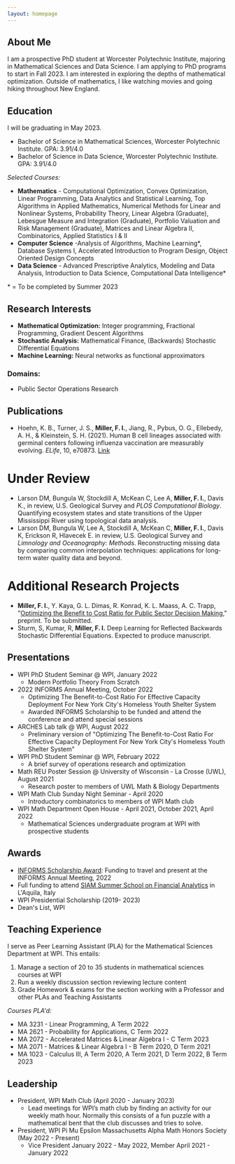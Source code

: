 ```yaml
---
layout: homepage
---
```


## About Me

I am a prospective PhD student at Worcester Polytechnic Institute, majoring in Mathematical Sciences and Data Science. I am applying to PhD programs to start in Fall 2023. I am interested in exploring the depths of mathematical optimization. Outside of mathematics, I like watching movies and going hiking throughout New England.

## Education
I will be graduating in May 2023.
- Bachelor of Science in Mathematical Sciences, Worcester Polytechnic Institute. GPA: 3.91/4.0
- Bachelor of Science in Data Science, Worcester Polytechnic Institute. GPA: 3.91/4.0

*Selected Courses:*
- **Mathematics** - Computational Optimization, Convex Optimization, Linear Programming, Data Analytics and Statistical Learning, Top Algorithms in Applied Mathematics, Numerical Methods for Linear and Nonlinear Systems, Probability Theory,  Linear Algebra (Graduate), Lebesgue Measure and Integration (Graduate), Portfolio Valuation and Risk Management (Graduate), Matrices and Linear Algebra II, Combinatorics, Applied Statistics I & II
- **Computer Science** -Analysis of Algorithms, Machine Learning\*, Database Systems I, Accelerated Introduction to Program Design, Object Oriented Design Concepts
- **Data Science** -  Advanced Prescriptive Analytics, Modeling and Data Analysis, Introduction to Data Science, Computational Data Intelligence\*

\* = To be completed by Summer 2023

## Research Interests

- **Mathematical Optimization:** Integer programming, Fractional Programming, Gradient Descent Algorithms
- **Stochastic Analysis:** Mathematical Finance, (Backwards) Stochastic Differential Equations
- **Machine Learning:** Neural networks as functional approximators

### Domains:
- Public Sector Operations Research

## Publications
- Hoehn, K. B., Turner, J. S., **Miller, F. I.**, Jiang, R., Pybus, O. G., Ellebedy, A. H., & Kleinstein, S. H. (2021). Human B cell lineages associated with germinal centers following influenza vaccination are measurably evolving. *ELife*, 10, e70873. [Link](https://doi.org/10.7554/eLife.70873)

# Under Review
- Larson DM, Bungula W, Stockdill A, McKean C, Lee A, **Miller, F. I.**, Davis K., in review, U.S. Geological Survey and *PLOS Computational Biology*. Quantifying ecosystem states and state transitions of the Upper Mississippi River using topological data analysis.  
- Larson DM, Bungula W, Lee A, Stockdill A, McKean C, **Miller, F. I.**, Davis K, Erickson R, Hlavecek E. in review, U.S. Geological Survey and *Limnology and Oceanography: Methods*. Reconstructing missing data by comparing common interpolation techniques: applications for long-term water quality data and beyond.  

# Additional Research Projects
- **Miller, F. I.**, Y. Kaya, G. L. Dimas, R. Konrad, K. L. Maass, A. C. Trapp, "[Optimizing the Benefit to Cost Ratio for Public Sector Decision Making](https://arxiv.org/abs/2212.04534)," preprint. To be submitted.
- Sturm, S, Kumar, R, **Miller, F. I.** Deep Learning for Reflected Backwards Stochastic Differential Equations. Expected to produce manuscript.

## Presentations

- WPI PhD Student Seminar @ WPI, January 2022
	- Modern Portfolio Theory From Scratch
- 2022 INFORMS Annual Meeting, October 2022
	- Optimizing The Benefit-to-Cost Ratio For Effective Capacity Deployment For New York City's Homeless Youth Shelter System
	- Awarded INFORMS Scholarship to be funded and attend the conference and attend special sessions
- ARCHES Lab talk @ WPI, August 2022
	- Preliminary version of "Optimizing The Benefit-to-Cost Ratio For Effective Capacity Deployment For New York City's Homeless Youth Shelter System"
- WPI PhD Student Seminar @ WPI, February 2022
	- A brief survey of operations research and optimization
- Math REU Poster Session @ University of Wisconsin - La Crosse (UWL), August 2021
	- Research poster to members of UWL Math & Biology Departments
- WPI Math Club Sunday Night Seminar - April 2020
	- Introductory combinatorics to members of WPI Math club
- WPI Math Department Open House - April 2021, October 2021, April 2022
	- Mathematical Sciences undergraduate program at WPI with prospective students

## Awards

- [INFORMS Scholarship Award](https://www.informs.org/Recognizing-Excellence/Scholarships/INFORMS-Scholarship): Funding to travel and present at the INFORMS Annual Meeting, 2022
- Full funding to attend [SIAM Summer School on Financial Analytics](https://siam2022.gssi.it/) in L'Aquila, Italy
- WPI Presidential Scholarship (2019- 2023)
- Dean's List, WPI

## Teaching Experience
I serve as Peer Learning Assistant (PLA) for the Mathematical Sciences Department at WPI. This entails:
1. Manage a section of 20 to 35 students in mathematical sciences courses at WPI
2. Run a weekly discussion section reviewing lecture content
3. Grade Homework & exams for the section working with a Professor and other PLAs and Teaching Assistants

*Courses PLA'd:*
- MA 3231 - Linear Programming, A Term 2022
- MA 2621 - Probability for Applications, C Term 2022
- MA 2072 - Accelerated Matrices & Linear Algebra I - C Term 2023
- MA 2071 - Matrices & Linear Algebra I - B Term 2020, D Term 2021
- MA 1023 - Calculus III, A Term 2020, A Term 2021, D Term 2022, B Term 2023


## Leadership
- President, WPI Math Club (April 2020 - January 2023)
	- Lead meetings for WPI’s math club by finding an activity for our weekly math hour. Normally this consists of a fun puzzle with a mathematical bent that the club discusses and tries to solve.
- President, WPI Pi Mu Epsilon Massachusetts Alpha Math Honors Society (May 2022 - Present)
	 - Vice President January 2022 - May 2022, Member April 2021 - January 2022
